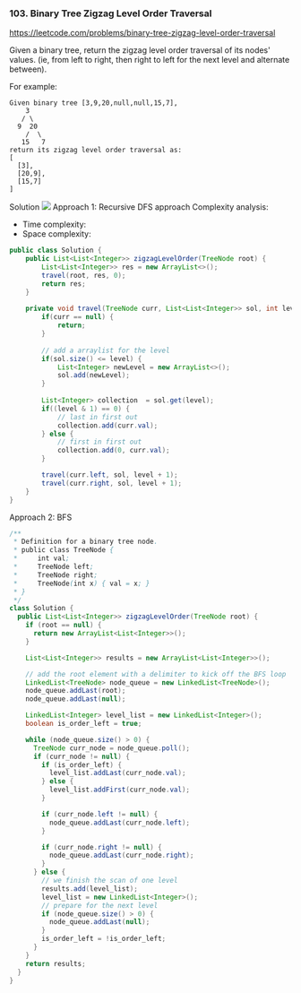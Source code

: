 ### 103. Binary Tree Zigzag Level Order Traversal

https://leetcode.com/problems/binary-tree-zigzag-level-order-traversal

Given a binary tree, return the zigzag level order traversal of its nodes' values. (ie, from left to right, then right to left for the next level and alternate between).

For example:
```
Given binary tree [3,9,20,null,null,15,7],
    3
   / \
  9  20
    /  \
   15   7
return its zigzag level order traversal as:
[
  [3],
  [20,9],
  [15,7]
]
```

Solution
![](https://leetcode.com/problems/binary-tree-zigzag-level-order-traversal/Figures/103/103_BFS.png)
Approach 1: Recursive DFS approach
Complexity analysis:
- Time complexity:
- Space complexity:

```java
public class Solution {
    public List<List<Integer>> zigzagLevelOrder(TreeNode root) {
        List<List<Integer>> res = new ArrayList<>();
        travel(root, res, 0);
        return res;
    }
    
    private void travel(TreeNode curr, List<List<Integer>> sol, int level) {
        if(curr == null) {
            return;
        }
        
        // add a arraylist for the level
        if(sol.size() <= level) {
            List<Integer> newLevel = new ArrayList<>();
            sol.add(newLevel);
        }
        
        List<Integer> collection  = sol.get(level);
        if((level & 1) == 0) {
            // last in first out
            collection.add(curr.val);
        } else {
            // first in first out
            collection.add(0, curr.val);
        }

        travel(curr.left, sol, level + 1);
        travel(curr.right, sol, level + 1);
    }
}
```


Approach 2: BFS

```java
/**
 * Definition for a binary tree node.
 * public class TreeNode {
 *     int val;
 *     TreeNode left;
 *     TreeNode right;
 *     TreeNode(int x) { val = x; }
 * }
 */
class Solution {
  public List<List<Integer>> zigzagLevelOrder(TreeNode root) {
    if (root == null) {
      return new ArrayList<List<Integer>>();
    }

    List<List<Integer>> results = new ArrayList<List<Integer>>();

    // add the root element with a delimiter to kick off the BFS loop
    LinkedList<TreeNode> node_queue = new LinkedList<TreeNode>();
    node_queue.addLast(root);
    node_queue.addLast(null);

    LinkedList<Integer> level_list = new LinkedList<Integer>();
    boolean is_order_left = true;

    while (node_queue.size() > 0) {
      TreeNode curr_node = node_queue.poll();
      if (curr_node != null) {
        if (is_order_left) {
          level_list.addLast(curr_node.val);
        } else {
          level_list.addFirst(curr_node.val);
        }

        if (curr_node.left != null) {
          node_queue.addLast(curr_node.left);
        }

        if (curr_node.right != null) {
          node_queue.addLast(curr_node.right);
        }
      } else {
        // we finish the scan of one level
        results.add(level_list);
        level_list = new LinkedList<Integer>();
        // prepare for the next level
        if (node_queue.size() > 0) {
          node_queue.addLast(null);
        }
        is_order_left = !is_order_left;
      }
    }
    return results;
  }
}
```